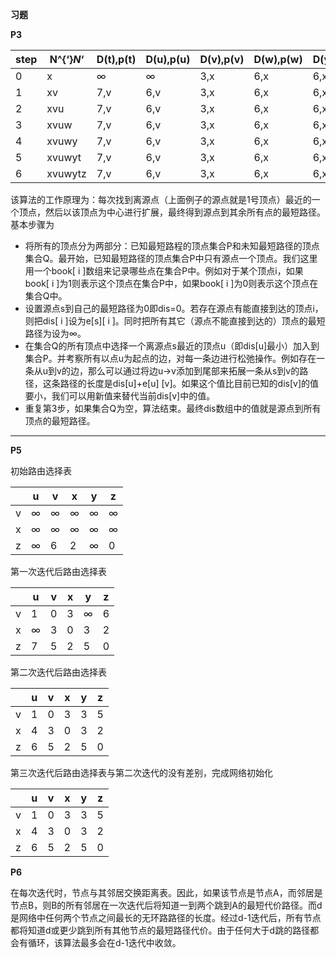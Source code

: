 **习题**

**P3**

| step | N^{‘}*N*‘ | D(t),p(t) | D(u),p(u) | D(v),p(v) | D(w),p(w) | D(y),p(y) | D(z),p(z) |
| ---- | --------- | --------- | --------- | --------- | --------- | --------- | --------- |
| 0    | x         | ∞         | ∞         | 3,x       | 6,x       | 6,x       | 8,x       |
| 1    | xv        | 7,v       | 6,v       | 3,x       | 6,x       | 6,x       | 8,x       |
| 2    | xvu       | 7,v       | 6,v       | 3,x       | 6,x       | 6,x       | 8,x       |
| 3    | xvuw      | 7,v       | 6,v       | 3,x       | 6,x       | 6,x       | 8,x       |
| 4    | xvuwy     | 7,v       | 6,v       | 3,x       | 6,x       | 6,x       | 8,x       |
| 5    | xvuwyt    | 7,v       | 6,v       | 3,x       | 6,x       | 6,x       | 8,x       |
| 6    | xvuwytz   | 7,v       | 6,v       | 3,x       | 6,x       | 6,x       | 8,x       |

该算法的工作原理为：每次找到离源点（上面例子的源点就是1号顶点）最近的一个顶点，然后以该顶点为中心进行扩展，最终得到源点到其余所有点的最短路径。基本步骤为

- 将所有的顶点分为两部分：已知最短路程的顶点集合P和未知最短路径的顶点集合Q。最开始，已知最短路径的顶点集合P中只有源点一个顶点。我们这里用一个book[ i ]数组来记录哪些点在集合P中。例如对于某个顶点i，如果book[ i ]为1则表示这个顶点在集合P中，如果book[ i ]为0则表示这个顶点在集合Q中。
- 设置源点s到自己的最短路径为0即dis=0。若存在源点有能直接到达的顶点i，则把dis[ i ]设为e[s][ i ]。同时把所有其它（源点不能直接到达的）顶点的最短路径为设为∞。
- 在集合Q的所有顶点中选择一个离源点s最近的顶点u（即dis[u]最小）加入到集合P。并考察所有以点u为起点的边，对每一条边进行松弛操作。例如存在一条从u到v的边，那么可以通过将边u->v添加到尾部来拓展一条从s到v的路径，这条路径的长度是dis[u]+e[u] [v]。如果这个值比目前已知的dis[v]的值要小，我们可以用新值来替代当前dis[v]中的值。
- 重复第3步，如果集合Q为空，算法结束。最终dis数组中的值就是源点到所有顶点的最短路径。

***



**P5**

初始路由选择表

|      | u    | v    | x    | y    | z    |
| ---- | ---- | ---- | ---- | ---- | ---- |
| v    | ∞    | ∞    | ∞    | ∞    | ∞    |
| x    | ∞    | ∞    | ∞    | ∞    | ∞    |
| z    | ∞    | 6    | 2    | ∞    | 0    |

第一次迭代后路由选择表

|      | u    | v    | x    | y    | z    |
| ---- | ---- | ---- | ---- | ---- | ---- |
| v    | 1    | 0    | 3    | ∞    | 6    |
| x    | ∞    | 3    | 0    | 3    | 2    |
| z    | 7    | 5    | 2    | 5    | 0    |

第二次迭代后路由选择表

|      | u    | v    | x    | y    | z    |
| ---- | ---- | ---- | ---- | ---- | ---- |
| v    | 1    | 0    | 3    | 3    | 5    |
| x    | 4    | 3    | 0    | 3    | 2    |
| z    | 6    | 5    | 2    | 5    | 0    |

第三次迭代后路由选择表与第二次迭代的没有差别，完成网络初始化

|      | u    | v    | x    | y    | z    |
| ---- | ---- | ---- | ---- | ---- | ---- |
| v    | 1    | 0    | 3    | 3    | 5    |
| x    | 4    | 3    | 0    | 3    | 2    |
| z    | 6    | 5    | 2    | 5    | 0    |

**P6**

在每次迭代时，节点与其邻居交换距离表。因此，如果该节点是节点A，而邻居是节点B，则B的所有邻居在一次迭代后将知道一到两个跳到A的最短代价路径。而d是网络中任何两个节点之间最长的无环路路径的长度。经过d-1迭代后，所有节点都将知道d或更少跳到所有其他节点的最短路径代价。由于任何大于d跳的路径都会有循环，该算法最多会在d-1迭代中收敛。

